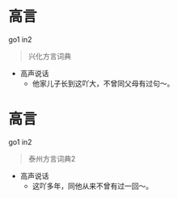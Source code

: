 # 高言
go1 in2
> 兴化方言词典
- 高声说话
  - 他家儿子长到这吖大，不曾同父母有过句～。

# 高言
go1 in2
> 泰州方言词典2
- 高声说话
  - 这吖多年，同他从来不曾有过一回～。
